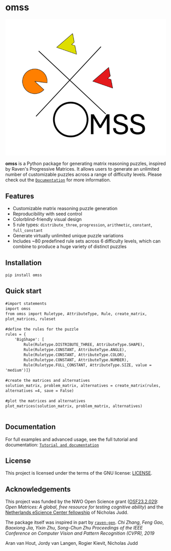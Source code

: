 # omss
![OMSS Logo](https://raw.githubusercontent.com/aranvhout/OMSS_generator/main/images/omss_logo.png)


**omss** is a Python package for generating matrix reasoning puzzles, inspired by Raven's Progressive Matrices. It allows users to generate an unlimited number of customizable puzzles across a range of difficulty levels. Please check out the [`Documentation`](https://github.com/aranvhout/OMSS_generator/blob/main/tutorial.md) for more information. 


## Features

- Customizable matrix reasoning puzzle generation
- Reproducibility with seed control
- Colorblind-friendly visual design
- 5 rule types: `distribute_three`, `progression`, `arithmetic`, `constant`, `full_constant`
- Generate virtually unlimited unique puzzle variations
- Includes ~80 predefined rule sets across 6 difficulty levels, which can combine to produce a huge variety of distinct puzzles

  

## Installation 

```bash
pip install omss
```

## Quick start
```{python}
#import statements
import omss
from omss import Ruletype, AttributeType, Rule, create_matrix, plot_matrices, ruleset

#define the rules for the puzzle
rules = {
    'BigShape': [       
        Rule(Ruletype.DISTRIBUTE_THREE, AttributeType.SHAPE),
        Rule(Ruletype.CONSTANT, AttributeType.ANGLE),
        Rule(Ruletype.CONSTANT, AttributeType.COLOR),
        Rule(Ruletype.CONSTANT, AttributeType.NUMBER),
        Rule(Ruletype.FULL_CONSTANT, AttributeType.SIZE, value = 'medium')]}
    
#create the matrices and alternatives
solution_matrix, problem_matrix, alternatives = create_matrix(rules, alternatives =4, save = False)

#plot the matrices and alternatives
plot_matrices(solution_matrix, problem_matrix, alternatives)


```

## Documentation
For full examples and advanced usage, see the full tutorial and documentation: [`Tutorial and documentation`](https://github.com/aranvhout/OMSS_generator/blob/main/tutorial.md)

## License
This project is licensed under the terms of the GNU license: [LICENSE](https://github.com/aranvhout/OMSS_generator/blob/main/LICENSE).

## Acknowledgements
This project was funded by the NWO Open Science grant ([OSF23.2.029](https://www.nwo.nl/en/projects/osf232029): *Open Matrices: A global, free resource for testing cognitive ability*) and the [Netherlands eScience Center fellowship](https://www.esciencecenter.nl/news/fellow-feature-nicholas-juud/) of Nicholas Judd.

The package itself was inspired in part by [`raven-gen`](https://github.com/shlomenu/raven-gen).  *Chi Zhang*, *Feng Gao*, *Baoxiong Jia*, *Yixin Zhu*, *Song-Chun Zhu* *Proceedings of the IEEE Conference on Computer Vision and Pattern Recognition (CVPR), 2019* 

Aran van Hout, Jordy van Langen, Rogier Kievit, Nicholas Judd
